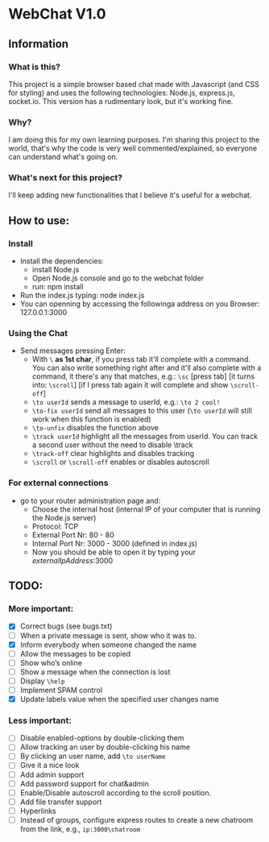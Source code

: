# WebChat V1.0
## Information
### What is this?
This project is a simple browser based chat made with Javascript (and CSS for styling) and uses the following technologies: Node.js, express.js, socket.io.
This version has a rudimentary look, but it's working fine.

### Why?
I am doing this for my own learning purposes. I'm sharing this project to the world, that's why the code is very well commented/explained, so everyone can understand what's going on.

### What's next for this project?
I'll keep adding new functionalities that I believe it's useful for a webchat.

## How to use:
### Install
- Install the dependencies:
  - install Node.js
  - Open Node.js console and go to the webchat folder
  - run: npm install
- Run the index.js typing: node index.js
- You can openning by accessing the followinga address on you Browser: 127.0.0.1:3000
### Using the Chat
- Send messages pressing Enter:
  - With `\` **as 1st char**, if you press tab it'll complete with a command. You can also write something
  right after and it'll also complete with a command, it there's any that matches, e.g.: `\sc` [press tab] [it turns into: `\scroll`] [if I press tab again it will complete and show `\scroll-off`]
  - `\to userId` sends a message to userId, e.g.: `\to 2 cool!`
  - `\to-fix userId` send all messages to this user (`\to userId` will still work when this function is
  enabled)
  - `\to-unfix` disables the function above
  - `\track userId` highlight all the messages from userId. You can track a second user without the need to disable \track
  - `\track-off` clear highlights and disables tracking
  - `\scroll` or `\scroll-off` enables or disables autoscroll
### For external connections
- go to your router administration page and:
  - Choose the internal host (internal IP of your computer that is running the Node.js server)
  - Protocol: TCP
  - External Port Nr: 80 - 80
  - Internal Port Nr: 3000 - 3000 (defined in index.js)
  - Now you should be able to open it by typing your *externalIpAddress*:3000

## TODO:
### More important:
- [X] Correct bugs (see bugs.txt)
- [ ] When a private message is sent, show who it was to.
- [X] Inform everybody when someone changed the name
- [ ] Allow the messages to be copied
- [ ] Show who’s online
- [ ] Show a message when the connection is lost
- [ ] Display `\help`
- [ ] Implement SPAM control
- [X] Update labels value when the specified user changes name
### Less important:
- [ ] Disable enabled-options by double-clicking them
- [ ] Allow tracking an user by double-clicking his name
- [ ] By clicking an user name, add `\to userName `
- [ ] Give it a nice look
- [ ] Add admin support
- [ ] Add password support for chat&admin
- [ ] Enable/Disable autoscroll according to the scroll position.
- [ ] Add file transfer support
- [ ] Hyperlinks
- [ ] Instead of groups, configure express routes to create a new chatroom from the link, e.g., `ip:3000\chatroom`
